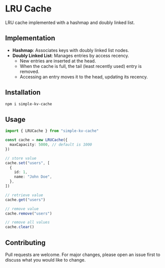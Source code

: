# LRU Cache

LRU cache implemented with a hashmap and doubly linked list.

## Implementation

- **Hashmap**: Associates keys with doubly linked list nodes.
- **Doubly Linked List**: Manages entries by access recency.
  - New entries are inserted at the head.
  - When the cache is full, the tail (least recently used) entry is removed.
  - Accessing an entry moves it to the head, updating its recency.

## Installation

```bash
npm i simple-kv-cache
```

## Usage

```ts
import { LRUCache } from "simple-kv-cache"

const cache = new LRUCache({
  maxCapacity: 5000, // default is 1000
})

// store value
cache.set("users", [
  {
    id: 1,
    name: "John Doe",
  },
])

// retrieve value
cache.get("users")

// remove value
cache.remove("users")

// remove all values
cache.clear()
```

## Contributing

Pull requests are welcome. For major changes, please open an issue first to discuss what you would like to change.
